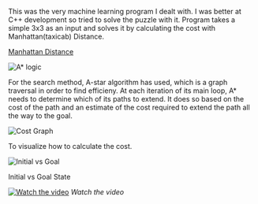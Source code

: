This was the very machine learning program I dealt with. I was better at C++ development so tried to solve the puzzle with it. Program takes a simple 3x3 as an input and solves it by calculating the cost with Manhattan(taxicab) Distance.


[Manhattan Distance](https://en.wikipedia.org/wiki/Taxicab_geometry)


![A* logic](https://media.geeksforgeeks.org/wp-content/uploads/puzzle-1.jpg)

For the search method, A-star algorithm has used, which is a graph traversal in order to find efficieny. At each iteration of its main loop, A* needs to determine which of its paths to extend. It does so based on the cost of the path and an estimate of the cost required to extend the path all the way to the goal.


![Cost Graph](https://upload.wikimedia.org/wikipedia/commons/9/98/AstarExampleEn.gif)

To visualize how to calculate the cost.

![Initial vs Goal](https://www.cs.princeton.edu/courses/archive/spr18/cos226/assignments/8puzzle/4moves.png)

Initial vs Goal State

[![Watch the video](https://i.vimeocdn.com/video/831405690_1280x720.jpg)](https://vimeo.com/373321351)
*Watch the video*
